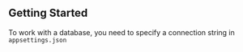 
## Getting Started
To work with a database, you need to specify a connection string in ```appsettings.json```